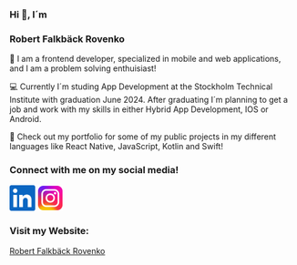 ### Hi 👋, I´m

### Robert Falkbäck Rovenko

🎲 I am a frontend developer, specialized in mobile and web applications, and I am a problem solving enthuisiast! 

💻 Currently I´m studing App Development at the Stockholm Technical Institute with graduation June 2024. 
After graduating I´m planning to get a job and work with my skills in either Hybrid App Development, IOS or Android. 

💼 Check out my portfolio for some of my public projects in my different languages like React Native, JavaScript, Kotlin and Swift!

### Connect with me on my social media! 

[<img src="https://github.com/RobertRovenko/RobertRovenko/blob/main//linkedin.png" width="45" height="45">](https://www.linkedin.com/in/robert-falkb%C3%A4ck/)
[<img src="https://github.com/RobertRovenko/RobertRovenko/blob/main//instagram.png" width="45" height="45">](https://www.instagram.com/robertfalkback/)

### Visit my Website:

[Robert Falkbäck Rovenko](https://www.robertrovenko.com/)

<!--
**RobertRovenko/RobertRovenko** is a ✨ _special_ ✨ repository because its `README.md` (this file) appears on your GitHub profile.
![linkedin](https://github.com/RobertRovenko/RobertRovenko/assets/32544623/faa95a5d-c003-4ce7-90b5-4367e5500c59)

Here are some ideas to get you started:

- 🔭 I’m currently working on ...
- 🌱 I’m currently learning ...
- 👯 I’m looking to collaborate on ...
- 🤔 I’m looking for help with ...
- 💬 Ask me about ...
- 📫 How to reach me: ...
- 😄 Pronouns: ...
- ⚡ Fun fact: ...
-->
